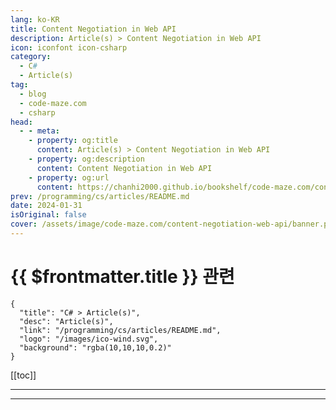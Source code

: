 ```yaml
---
lang: ko-KR
title: Content Negotiation in Web API
description: Article(s) > Content Negotiation in Web API
icon: iconfont icon-csharp
category: 
  - C#
  - Article(s)
tag: 
  - blog
  - code-maze.com
  - csharp
head:  
  - - meta:
    - property: og:title
      content: Article(s) > Content Negotiation in Web API
    - property: og:description
      content: Content Negotiation in Web API
    - property: og:url
      content: https://chanhi2000.github.io/bookshelf/code-maze.com/content-negotiation-web-api.html
prev: /programming/cs/articles/README.md
date: 2024-01-31
isOriginal: false
cover: /assets/image/code-maze.com/content-negotiation-web-api/banner.png
---
```


# {{ $frontmatter.title }} 관련

```component VPCard
{
  "title": "C# > Article(s)",
  "desc": "Article(s)",
  "link": "/programming/cs/articles/README.md",
  "logo": "/images/ico-wind.svg",
  "background": "rgba(10,10,10,0.2)"
}
```

[[toc]]

---

<SiteInfo
  name="Content Negotiation in Web API"
  desc="Content negotiation is the process of selecting the best resource for a response when multiple resource representations are available."
  url="https://code-maze.com/content-negotiation-web-api/"
  logo="/assets/image/code-maze.com/favicon.png"
  preview="/assets/image/code-maze.com/content-negotiation-web-api/banner.png"/>

<!-- TODO: 작성 -->

---

<TagLinks />